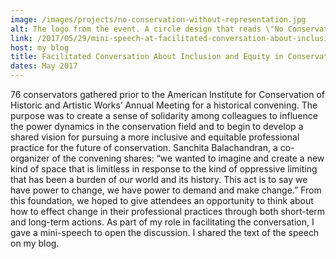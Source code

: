 ```yaml
---
image: /images/projects/no-conservation-without-representation.jpg
alt: The logo from the event. A circle design that reads \"No Conservation Without Representation\"
link: /2017/05/29/mini-speech-at-facilitated-conversation-about-inclusion-and-equity-in-conservation-and-preservation.html
host: my blog
title: Facilitated Conversation About Inclusion and Equity in Conservation and Preservation
dates: May 2017
---
```

76 conservators gathered prior to the American Institute for Conservation of Historic and Artistic Works’ Annual Meeting for a historical convening. The purpose was to create a sense of solidarity among colleagues to influence the power dynamics in the conservation field and to begin to develop a shared vision for pursuing a more inclusive and equitable professional practice for the future of conservation. Sanchita Balachandran, a co-organizer of the convening shares: “we wanted to imagine and create a new kind of space that is limitless in response to the kind of oppressive limiting that has been a burden of our world and its history. This act is to say we have power to change, we have power to demand and make change.” From this foundation, we hoped to give attendees an opportunity to think about how to effect change in their professional practices through both short-term and long-term actions. As part of my role in facilitating the conversation, I gave a mini-speech to open the discussion. I shared the text of the speech on my blog.
